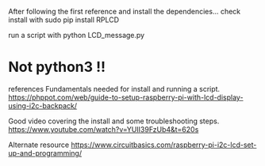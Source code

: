

After following the first reference and install the dependencies...
check install with sudo pip install RPLCD

run a script with
python LCD_message.py
# Not python3 !!


references
Fundamentals needed for install and running a script. 
https://phppot.com/web/guide-to-setup-raspberry-pi-with-lcd-display-using-i2c-backpack/

Good video covering the install and some troubleshooting steps.
https://www.youtube.com/watch?v=YUII39FzUb4&t=620s


Alternate resource
https://www.circuitbasics.com/raspberry-pi-i2c-lcd-set-up-and-programming/

